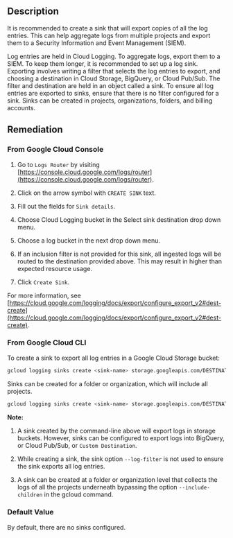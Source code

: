 ## Description

It is recommended to create a sink that will export copies of all the log entries. This can help aggregate logs from multiple projects and export them to a Security Information and Event Management (SIEM).

Log entries are held in Cloud Logging. To aggregate logs, export them to a SIEM. To keep them longer, it is recommended to set up a log sink. Exporting involves writing a filter that selects the log entries to export, and choosing a destination in Cloud Storage, BigQuery, or Cloud Pub/Sub. The filter and destination are held in an object called a sink. To ensure all log entries are exported to sinks, ensure that there is no filter configured for a sink.
Sinks can be created in projects, organizations, folders, and billing accounts.

## Remediation

### From Google Cloud Console

1. Go to `Logs Router` by visiting [https://console.cloud.google.com/logs/router](https://console.cloud.google.com/logs/router).

2. Click on the arrow symbol with `CREATE SINK` text.

3. Fill out the fields for `Sink details`.

4. Choose Cloud Logging bucket in the Select sink destination drop down menu.

5. Choose a log bucket in the next drop down menu.

6. If an inclusion filter is not provided for this sink, all ingested logs will be routed to the destination provided above. This may result in higher than expected resource usage.

7. Click `Create Sink`.

For more information, see [https://cloud.google.com/logging/docs/export/configure_export_v2#dest-create](https://cloud.google.com/logging/docs/export/configure_export_v2#dest-create).

### From Google Cloud CLI

To create a sink to export all log entries in a Google Cloud Storage bucket:

```bash
gcloud logging sinks create <sink-name> storage.googleapis.com/DESTINATION_BUCKET_NAME
```

Sinks can be created for a folder or organization, which will include all projects.

```bash
gcloud logging sinks create <sink-name> storage.googleapis.com/DESTINATION_BUCKET_NAME --include-children --folder=FOLDER_ID | --organization=ORGANIZATION_ID
```

**Note:**

1. A sink created by the command-line above will export logs in storage buckets. However, sinks can be configured to export logs into BigQuery, or Cloud Pub/Sub, or `Custom Destination`.

2. While creating a sink, the sink option `--log-filter` is not used to ensure the sink exports all log entries.

3. A sink can be created at a folder or organization level that collects the logs of all the projects underneath bypassing the option `--include-children` in the gcloud command.

### Default Value

By default, there are no sinks configured.
